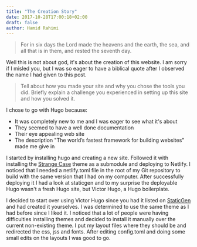 ```yaml
---
title: "The Creation Story"
date: 2017-10-28T17:00:18+02:00
draft: false
author: Hamid Rahimi
---
```


>For in six days the Lord made the heavens and the earth, the sea, and all that is in them, and rested the seventh day. 

Well this is not about god, it's about the creation of this website. I am sorry if I misled you, but I was so eager to have a biblical quote after I observed the name I had given to this post.
<!--more-->

>Tell about how you made your site and why you chose the tools you did.  Briefly explain a challenge you experienced in setting up this site and how you solved it.

I chose to go with Hugo because:

- It was completely new to me and I was eager to see what it's about
- They seemed to have a well done documentation
- Their eye appealing web site 
- The description "The world’s fastest framework for building websites" made me give in


I started by installing hugo and creating a new site. Followed it with installing the [Strange Case](https://github.com/ExchangeRate-API/strange-case) theme as a submodule and deploying to Netlify. I noticed that I needed a netlify.toml file in the root of my Git repository to build with the same version that I had on my computer. After successfully deploying it I had a look at staticgen and to my surprise the deployable Hugo wasn't a fresh Hugo site, but Victor Hugo, a Hugo boilerplate.

I decided to start over using Victor Hugo since you had it listed on [StaticGen](https://www.staticgen.com/) and had created it yourselves.  I was determined to use the same theme as I had before since I liked it. I noticed that a lot of people were having difficulties installing themes and decided to install it manually over the current non-existing theme. I put my layout files where they should be and redirected the css, jss and fonts. After editing config.toml and doing some small edits on the layouts I was good to go.